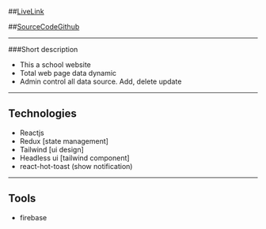 ##[LiveLink](https://school-website-ec2fd.web.app/)

##[SourceCodeGithub](https://github.com/redwan100/school-website-client)

---

###Short description

- This a school website
- Total web page data dynamic
- Admin control all data source. Add, delete update

---

## Technologies

- Reactjs
- Redux [state management]
- Tailwind [ui design]
- Headless ui [tailwind component]
- react-hot-toast (show notification)

---

## Tools

- firebase
